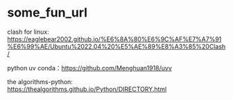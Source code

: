 # some_fun_url

clash for linux:[ https://eaglebear2002.github.io/%E6%8A%80%E6%9C%AF%E7%A7%91%E6%99%AE/Ubuntu%2022.04%20%E5%AE%89%E8%A3%85%20Clash/ ](https://jichangtuijian.com/clash-verge-rev.html)

python uv conda：https://github.com/Menghuan1918/uvv

the algorithms-python: https://thealgorithms.github.io/Python/DIRECTORY.html
